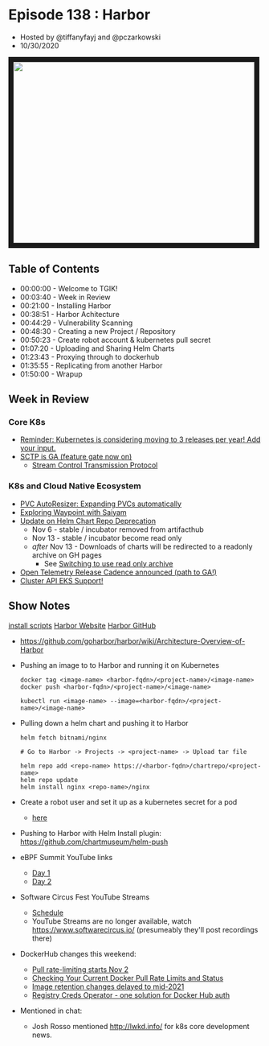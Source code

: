 # Episode 138 : Harbor
- Hosted by @tiffanyfayj and @pczarkowski
- 10/30/2020

<!--- Thumbnailed embed of the video, gNMZOlEKJnI is the video id from the youtube url --->

<a href="https://www.youtube.com/watch?v=gNMZOlEKJnI
" target="_blank"><img src="http://img.youtube.com/vi/gNMZOlEKJnI/hqdefault.jpg" width="480" height="360" border="10" /></a>

## Table of Contents

- 00:00:00 - Welcome to TGIK!
- 00:03:40 - Week in Review
- 00:21:00 - Installing Harbor
- 00:38:51 - Harbor Achitecture
- 00:44:29 - Vulnerability Scanning
- 00:48:30 - Creating a new Project / Repository
- 00:50:23 - Create robot account & kubernetes pull secret
- 01:07:20 - Uploading and Sharing Helm Charts
- 01:23:43 - Proxying through to dockerhub
- 01:35:55 - Replicating from another Harbor
- 01:50:00 - Wrapup

## Week in Review

### Core K8s

- [Reminder: Kubernetes is considering moving to 3 releases per year! Add your input.](https://github.com/kubernetes/sig-release/issues/1290)
- [SCTP is GA (feature gate now on)](https://github.com/kubernetes/kubernetes/pull/95566)
    - [Stream Control Transmission Protocol](https://en.wikipedia.org/wiki/Stream_Control_Transmission_Protocol)

### K8s and Cloud Native Ecosystem

- [PVC AutoResizer: Expanding PVCs automatically](https://blog.kintone.io/entry/pvc-autoresizer)
- [Exploring Waypoint with Saiyam](https://www.civo.com/learn/waypoint-solving-the-build-deploy-and-release-problem)
- [Update on Helm Chart Repo Deprecation](https://helm.sh/blog/charts-repo-deprecation/)
    - Nov 6 - stable / incubator removed from artifacthub
    - Nov 13 - stable / incubator become read only
    - _after_ Nov 13 - Downloads of charts will be redirected to a readonly archive on GH pages
        - See [Switching to use read only archive](https://helm.sh/docs/faq/#i-am-getting-a-warning-about-unable-to-get-an-update-from-the-stable-chart-repository)
- [Open Telemetry Release Cadence announced (path to GA!)](https://medium.com/opentelemetry/tracing-specification-release-candidate-ga-p-eec434d220f2)
- [Cluster API EKS Support!](https://www.weave.works/blog/introducing-eks-support-in-cluster-api)

## Show Notes

[install scripts](./install-scripts)
[Harbor Website](https://goharbor.io/)
[Harbor GitHub](https://github.com/goharbor/harbor)

- https://github.com/goharbor/harbor/wiki/Architecture-Overview-of-Harbor


- Pushing an image to to Harbor and running it on Kubernetes
    ```
    docker tag <image-name> <harbor-fqdn>/<project-name>/<image-name>
    docker push <harbor-fqdn>/<project-name>/<image-name>

    kubectl run <image-name> --image=<harbor-fqdn>/<project-name>/<image-name>
    ```

- Pulling down a helm chart and pushing it to Harbor
    ```
    helm fetch bitnami/nginx

    # Go to Harbor -> Projects -> <project-name> -> Upload tar file

    helm repo add <repo-name> https://<harbor-fqdn>/chartrepo/<project-name>
    helm repo update
    helm install nginx <repo-name>/nginx
    ```

- Create a robot user and set it up as a kubernetes secret for a pod
    - [here](https://kubernetes.io/docs/tasks/configure-pod-container/pull-image-private-registry/#create-a-secret-by-providing-credentials-on-the-command-line)

- Pushing to Harbor with Helm
    Install plugin: https://github.com/chartmuseum/helm-push

- eBPF Summit YouTube links
  * [Day 1](https://www.youtube.com/watch?v=1GSgyvn4N7E&amp;feature=youtu.be)
  * [Day 2](https://www.youtube.com/watch?v=jw8tEPP6jwQ&amp;feature=youtu.be)

- Software Circus Fest YouTube Streams
  * [Schedule](https://www.softwarecircus.io/software-circus-nightmares-on-cloud-street-schedule)
  * YouTube Streams are no longer available, watch https://www.softwarecircus.io/ (presumeably they'll post recordings there)

- DockerHub changes this weekend:
  * [Pull rate-limiting starts Nov 2](https://www.docker.com/blog/what-you-need-to-know-about-upcoming-docker-hub-rate-limiting/)
  * [Checking Your Current Docker Pull Rate Limits and Status](https://www.docker.com/blog/checking-your-current-docker-pull-rate-limits-and-status/)
  * [Image retention changes delayed to mid-2021](https://www.docker.com/blog/docker-hub-image-retention-policy-delayed-and-subscription-updates/)
  * [Registry Creds Operator - one solution for Docker Hub auth](https://inlets.dev/blog/2020/10/29/preparing-docker-hub-rate-limits.html)

- Mentioned in chat:
  * Josh Rosso mentioned http://lwkd.info/ for k8s core development news.
